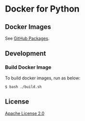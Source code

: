 Docker for Python
=====

## Docker Images

See [GitHub Packages](https://github.com/orgs/codelibs/packages/container/package/python).

## Development

### Build Docker Image

To build docker images, run as below:

```console
$ bash ./build.sh
```

## License

[Apache License 2.0](LICENSE)

